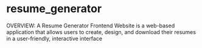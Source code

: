 # resume_generator
OVERVIEW: A Resume Generator Frontend Website is a web-based application that allows users to create, design, and download their resumes in a user-friendly, interactive interface
